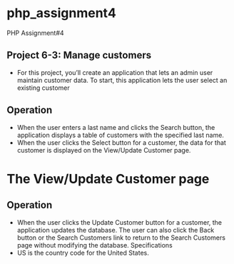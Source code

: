# php_assignment4
PHP Assignment#4

## Project 6-3:	Manage customers
* For this project, you’ll create an application that lets an admin user maintain customer data. To start, this application lets the user select an existing customer

## Operation
*	When the user enters a last name and clicks the Search button, the application displays a table of customers with the specified last name.
*	When the user clicks the Select button for a customer, the data for that customer is displayed on the View/Update Customer page.

# The View/Update Customer page

##	Operation
*	When the user clicks the Update Customer button for a customer, the application updates the database. The user can also click the Back button or the Search Customers link to return to the Search Customers page without modifying the database.
Specifications
*	US is the country code for the United States. 





